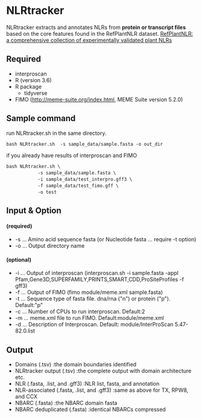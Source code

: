 # NLRtracker

NLRtracker extracts and annotates NLRs from **protein or transcript files** based on the core features found in the RefPlantNLR dataset.
[RefPlantNLR: a comprehensive collection of experimentally validated plant NLRs](https://www.biorxiv.org/content/10.1101/2020.07.08.193961v2)

## Required

* interproscan
* R (version 3.6)
* R package
	* tidyverse
* FIMO (http://meme-suite.org/index.html, MEME Suite version 5.2.0)

## Sample command
run NLRtracker.sh in the same directory.

```
bash NLRtracker.sh  -s sample_data/sample.fasta -o out_dir
```

if you already have results of interproscan and FIMO

```
bash NLRtracker.sh \
　　　　　　　-s sample_data/sample.fasta \
　　　　　　　-i sample_data/test_interpro.gff3 \
　　　　　　　-f sample_data/test_fimo.gff \
　　　　　　　-o test
```

## Input & Option
#### (required)

* -s ... Amino acid sequence fasta (or Nucleotide fasta ... require -t option)
* -o ... Output directory name

#### (optional)

* -i ... Output of interproscan (interproscan.sh -i sample.fasta -appl Pfam,Gene3D,SUPERFAMILY,PRINTS,SMART,CDD,ProSiteProfiles -f gff3)
* -f ... Output of FIMO (fimo module/meme.xml sample.fasta)
* -t ... Sequence type of fasta file. dna/rna ("n") or protein ("p"). Default:"p"
* -c ... Number of CPUs to run interproscan. Default:2
* -m ... meme.xml file to run FIMO. Default:module/meme.xml
* -d ... Description of Interproscan. Default: module/InterProScan 5.47-82.0.list

## Output

* Domains (.tsv)                             :the domain boundaries identified
* NLRtracker output (.tsv)                   :the complete output with domain architecture etc.
* NLR (.fasta, .list, and .gff3)             :NLR list, fasta, and annotation
* NLR-associated (.fasta, .list, and .gff3)  :same as above for TX, RPW8, and CCX
* NBARC (.fasta)                             :the NBARC domain fasta
* NBARC deduplicated (.fasta)                :identical NBARCs compressed
